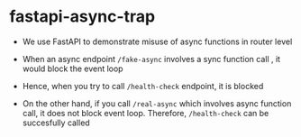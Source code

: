# fastapi-async-trap

- We use FastAPI to demonstrate misuse of async functions in router level
- When an async endpoint `/fake-async` involves a sync function call , it would block the event loop
- Hence, when you try to call `/health-check` endpoint, it is blocked

- On the other hand, if you call `/real-async` which involves async function call, it does not block event loop. Therefore, `/health-check` can be succesfully called
